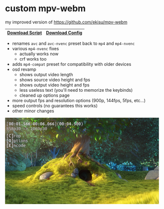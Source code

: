 # custom mpv-webm
my improved version of https://github.com/ekisu/mpv-webm

| [Download Script](https://github.com/dsetareh/mpv-webm/releases/download/latest/webm.lua) | [Download Config](https://github.com/dsetareh/mpv-webm/releases/download/latest/webm.conf)|
| ----------- | ----------- |

- renames `avc` and `avc-nvenc` preset back to `mp4` and `mp4-nvenc`
- various `mp4-nvenc` fixes
    - actually works now
    - crf works too
- adds `mp4-compat` preset for compatibility with older devices
- osd revamp
    - shows output video length
    - shows source video height and fps
    - shows output video height and fps
    - less useless text (you'll need to memorize the keybinds)
    - cleaned up options page
- more output fps and resolution options (900p, 144fps, 5fps, etc...)
- speed controls (no guarantees this works)
- other minor changes

<img src="/img/main_osd.png" alt="Main UI Example" width="600px"/>

